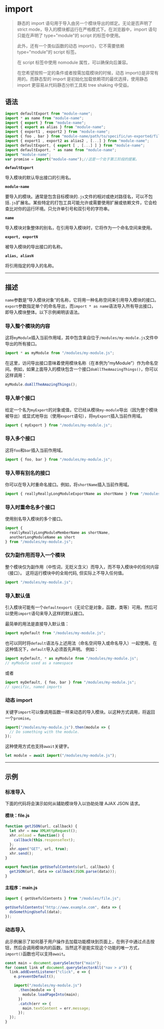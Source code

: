 # import

> 静态的 import 语句用于导入由另一个模块导出的绑定。无论是否声明了 strict mode，导入的模块都运行在严格模式下。在浏览器中，import 语句只能在声明了 type="module"的 script 的标签中使用。
>
> 此外，还有一个类似函数的动态 import()，它不需要依赖 type="module"的 script 标签。
>
> 在 script 标签中使用 nomodule 属性，可以确保向后兼容。
>
> 在您希望按照一定的条件或者按需加载模块的时候，动态 import()是非常有用的。而静态型的 import 是初始化加载依赖项的最优选择，使用静态 import 更容易从代码静态分析工具和 tree shaking 中受益。

## 语法

```js
import defaultExport from "module-name";
import * as name from "module-name";
import { export } from "module-name";
import { export as alias } from "module-name";
import { export1 , export2 } from "module-name";
import { foo , bar } from "module-name/path/to/specific/un-exported/file";
import { export1 , export2 as alias2 , [...] } from "module-name";
import defaultExport, { export [ , [...] ] } from "module-name";
import defaultExport, * as name from "module-name";
import "module-name";
var promise = import("module-name");//这是一个处于第三阶段的提案。
```

**`defaultExport`**

导入模块的默认导出接口的引用名。

**`module-name`**

要导入的模块。通常是包含目标模块的`.js`文件的相对或绝对路径名，可以不包括`.js`扩展名。某些特定的打包工具可能允许或需要使用扩展或依赖文件，它会检查比对你的运行环境。只允许单引号和双引号的字符串。

**`name`**

导入模块对象整体的别名，在引用导入模块时，它将作为一个命名空间来使用。

**`export, exportN`**

被导入模块的导出接口的名称。

**`alias, aliasN`**

将引用指定的导入的名称。

---

## 描述

`name`参数是“导入模块对象”的名称，它将用一种名称空间来引用导入模块的接口。`export`参数指定单个的命名导出，而`import * as name`语法导入所有导出接口，即导入模块整体。以下示例阐明该语法。

### 导入整个模块的内容

这将`myModule`插入当前作用域，其中包含来自位于`/modules/my-module.js`文件中导出的所有接口。

```js
import * as myModule from "/modules/my-module.js";
```

在这里，访问导出接口意味着使用模块名称（在本例为“myModule”）作为命名空间。例如，如果上面导入的模块包含一个接口`doAllTheAmazingThings()`，你可以这样调用：

```js
myModule.doAllTheAmazingThings();
```

### 导入单个接口

给定一个名为`myExport`的对象或值，它已经从模块`my-module`导出（因为整个模块被导出）或显式地导出（使用`export`语句），将`myExport`插入当前作用域。

```js
import { myExport } from "/modules/my-module.js";
```

### 导入多个接口

这将`foo`和`bar`插入当前作用域。

```js
import { foo, bar } from "/modules/my-module.js";
```

### 导入带有别名的接口

你可以在导入时重命名接口。例如，将`shortName`插入当前作用域。

```js
import { reallyReallyLongModuleExportName as shortName } from "/modules/my-module.js";
```

### 导入时重命名多个接口

使用别名导入模块的多个接口。

```js
import {
  reallyReallyLongModuleMemberName as shortName,
  anotherLongModuleName as short
} from "/modules/my-module.js";
```

### 仅为副作用而导入一个模块

整个模块仅为副作用（中性词，无贬义含义）而导入，而不导入模块中的任何内容（接口）。 这将运行模块中的全局代码, 但实际上不导入任何值。

```js
import "/modules/my-module.js";
```

### 导入默认值

引入模块可能有一个`defaultexport`（无论它是对象，函数，类等）可用。然后可以使用`import`语句来导入这样的默认接口。

最简单的用法是直接导入默认值：

```js
import myDefault from "/modules/my-module.js";
```

也可以同时将`default`语法与上述用法（命名空间导入或命名导入）一起使用。在这种情况下，`default`导入必须首先声明。 例如：

```js
import myDefault, * as myModule from "/modules/my-module.js";
// myModule used as a namespace
```

或者

```js
import myDefault, { foo, bar } from "/modules/my-module.js";
// specific, named imports
```

### 动态 import

关键字`import`可以像调用函数一样来动态的导入模块。以这种方式调用，将返回一个`promise`。

```js
import("/modules/my-module.js").then(module => {
  // Do something with the module.
});
```

这种使用方式也支持`await`关键字。

```js
let module = await import("/modules/my-module.js");
```

---

## 示例

### 标准导入

下面的代码将会演示如何从辅助模块导入以协助处理 AJAX JSON 请求。

#### 模块：file.js

```js
function getJSON(url, callback) {
  let xhr = new XMLHttpRequest();
  xhr.onload = function() {
    callback(this.responseText);
  };
  xhr.open("GET", url, true);
  xhr.send();
}

export function getUsefulContents(url, callback) {
  getJSON(url, data => callback(JSON.parse(data)));
}
```

#### 主程序：main.js

```js
import { getUsefulContents } from "/modules/file.js";

getUsefulContents("http://www.example.com", data => {
  doSomethingUseful(data);
});
```

### 动态导入

此示例展示了如何基于用户操作去加载功能模块到页面上，在例子中通过点击按钮，然后会调用模块内的函数。当然这不是能实现这个功能的唯一方式，`import()`函数也可以支持`await`。

```js
const main = document.querySelector("main");
for (const link of document.querySelectorAll("nav > a")) {
  link.addEventListener("click", e => {
    e.preventDefault();

    import("/modules/my-module.js")
      .then(module => {
        module.loadPageInto(main);
      })
      .catch(err => {
        main.textContent = err.message;
      });
  });
}
```
